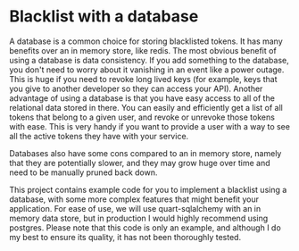 # Blacklist with a database
A database is a common choice for storing blacklisted tokens. It has many
benefits over an in memory store, like redis. The most obvious benefit of
using a database is data consistency. If you add something to the database,
you don't need to worry about it vanishing in an event like a power outage.
This is huge if you need to revoke long lived keys (for example, keys that
you give to another developer so they can access your API). Another advantage
of using a database is that you have easy access to all of the relational
data stored in there. You can easily and efficiently get a list of all tokens
that belong to a given user, and revoke or unrevoke those tokens with ease.
This is very handy if you want to provide a user with a way to see all the
active tokens they have with your service.

Databases also have some cons compared to an in memory store, namely that
they are potentially slower, and they may grow huge over time and need to be
manually pruned back down.

This project contains example code for you to implement a blacklist
using a database, with some more complex features that might benefit your
application. For ease of use, we will use quart-sqlalchemy with an in
memory data store, but in production I would highly recommend using postgres.
Please note that this code is only an example, and although I do my best to
ensure its quality, it has not been thoroughly tested.
